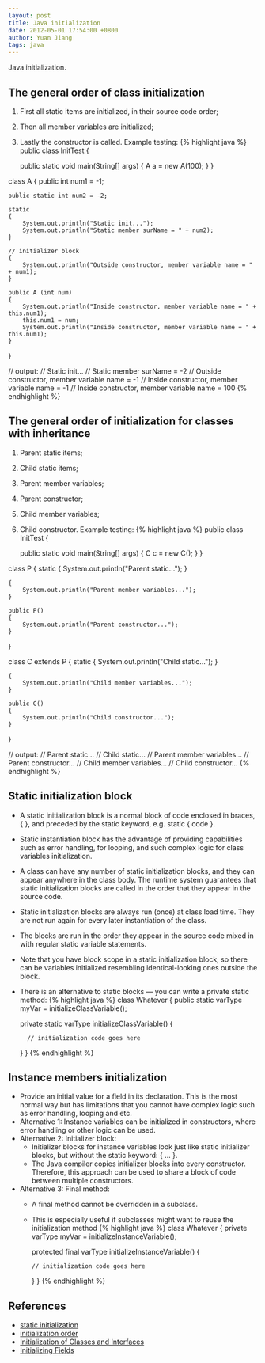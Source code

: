 ```yaml
---
layout: post
title: Java initialization
date: 2012-05-01 17:54:00 +0800
author: Yuan Jiang
tags: java
---
```


Java initialization.

## The general order of class initialization
1. First all static items are initialized, in their source code order;
2. Then all member variables are initialized;
3. Lastly the constructor is called.
Example testing:
{% highlight java %}
public class InitTest {

    public static void main(String[] args)
    {
        A a = new A(100);
    }
}

class A
{
    public int num1 = -1;

    public static int num2 = -2;

    static
    {
        System.out.println("Static init...");
        System.out.println("Static member surName = " + num2);
    }

    // initializer block
    {
        System.out.println("Outside constructor, member variable name = " + num1);
    }

    public A (int num)
    {
        System.out.println("Inside constructor, member variable name = " + this.num1);
        this.num1 = num;
        System.out.println("Inside constructor, member variable name = " + this.num1);
    }
}

// output:
// Static init...
// Static member surName = -2
// Outside constructor, member variable name = -1
// Inside constructor, member variable name = -1
// Inside constructor, member variable name = 100
{% endhighlight %}

## The general order of initialization for classes with inheritance
1. Parent static items;
2. Child static items;
3. Parent member variables;
4. Parent constructor;
5. Child member variables;
6. Child constructor.
Example testing:
{% highlight java %}
public class InitTest {

    public static void main(String[] args)
    {
        C c = new C();
    }
}

class P
{
    static
    {
        System.out.println("Parent static...");
    }

    {
        System.out.println("Parent member variables...");
    }

    public P()
    {
        System.out.println("Parent constructor...");
    }
}

class C extends P
{
    static
    {
        System.out.println("Child static...");
    }

    {
        System.out.println("Child member variables...");
    }

    public C()
    {
        System.out.println("Child constructor...");
    }
}

// output:
// Parent static...
// Child static...
// Parent member variables...
// Parent constructor...
// Child member variables...
// Child constructor...
{% endhighlight %}

## Static initialization block
- A static initialization block is a normal block of code enclosed in braces, { }, and preceded by the static keyword, e.g. static { code }.
- Static instantiation block has the advantage of providing capabilities such as error handling, for looping, and such complex logic for class variables initialization.
- A class can have any number of static initialization blocks, and they can appear anywhere in the class body. The runtime system guarantees that static initialization blocks are called in the order that they appear in the source code.
- Static initialization blocks are always run (once) at class load time. They are not run again for every later instantiation of the class.
- The blocks are run in the order they appear in the source code mixed in with regular static variable statements.
- Note that you have block scope in a static initialization block, so there can be variables initialized resembling identical-looking ones outside the block.
- There is an alternative to static blocks — you can write a private static method:
  {% highlight java %}
  class Whatever
  {
    public static varType myVar = initializeClassVariable();

    private static varType initializeClassVariable()
    {

        // initialization code goes here
    }
  }
  {% endhighlight %}

## Instance members initialization
- Provide an initial value for a field in its declaration. This is the most normal way but has limitations that you cannot have complex logic such as error handling, looping and etc.
- Alternative 1: Instance variables can be initialized in constructors, where error handling or other logic can be used.
- Alternative 2: Initializer block:
  + Initializer blocks for instance variables look just like static initializer blocks, but without the static keyword: { ... }.
  + The Java compiler copies initializer blocks into every constructor. Therefore, this approach can be used to share a block of code between multiple constructors.
- Alternative 3: Final method:
  + A final method cannot be overridden in a subclass.
  + This is especially useful if subclasses might want to reuse the initialization method
  {% highlight java %}
  class Whatever
  {
    private varType myVar = initializeInstanceVariable();

    protected final varType initializeInstanceVariable()
    {

        // initialization code goes here
    }
  }
  {% endhighlight %}

## References
- [static initialization](http://1001javatips.com/staticinitialization.htm)
- [initialization order](http://1001javatips.com/initializationorder.htm)
- [Initialization of Classes and Interfaces](https://docs.oracle.com/javase/specs/jls/se7/html/jls-12.html#jls-12.4)
- [Initializing Fields](https://docs.oracle.com/javase/tutorial/java/javaOO/initial.html)

